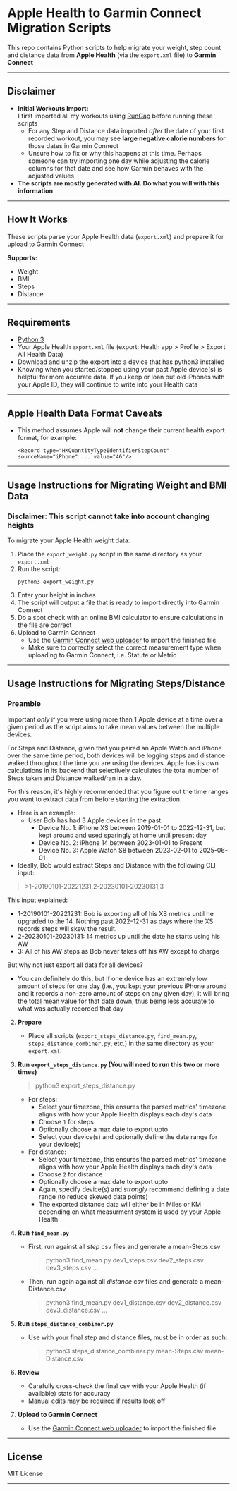 # Apple Health to Garmin Connect Migration Scripts

This repo contains Python scripts to help migrate your weight, step count and distance data from **Apple Health** (via the `export.xml` file) to **Garmin Connect**

---

## Disclaimer

- **Initial Workouts Import:**  
  I first imported all my workouts using [RunGap](https://www.rungap.com/) before running these scripts
    - For any Step and Distance data imported *after* the date of your first recorded workout, you may see **large negative calorie numbers** for those dates in Garmin Connect
    - Unsure how to fix or why this happens at this time. Perhaps someone can try importing one day while adjusting the calorie columns for that date and see how Garmin behaves with the adjusted values
- **The scripts are mostly generated with AI. Do what you will with this information**

---

## How It Works

These scripts parse your Apple Health data (`export.xml`) and prepare it for upload to Garmin Connect

**Supports:**
- Weight
- BMI
- Steps
- Distance

---

## Requirements

- [Python 3](https://www.python.org/)
- Your Apple Health `export.xml` file (export: Health app > Profile > Export All Health Data)
- Download and unzip the export into a device that has python3 installed
- Knowing when you started/stopped using your past Apple device(s) is helpful for more accurate data. If you keep or loan out old iPhones with your Apple ID, they will continue to write into your Health data

---

## Apple Health Data Format Caveats

- This method assumes Apple will **not** change their current health export format, for example:
    ```
    <Record type="HKQuantityTypeIdentifierStepCount" sourceName="iPhone" ... value="46"/>
    ```

---

## Usage Instructions for Migrating Weight and BMI Data
### **Disclaimer: This script cannot take into account changing heights**

To migrate your Apple Health weight data:

1. Place the `export_weight.py` script in the same directory as your `export.xml`
2. Run the script:
    ```
    python3 export_weight.py
    ```
3. Enter your height in inches
4. The script will output a file that is ready to import directly into Garmin Connect
5. Do a spot check with an online BMI calculator to ensure calculations in the file are correct
6. Upload to Garmin Connect
    - Use the [Garmin Connect web uploader](https://connect.garmin.com/modern/import-data) to import the finished file
    - Make sure to correctly select the correct measurement type when uploading to Garmin Connect, i.e. Statute or Metric

---

## Usage Instructions for Migrating Steps/Distance

### **Preamble**
Important _only_ if you were using more than 1 Apple device at a time over a given period as the script aims to take mean values between the multiple devices.

For Steps and Distance, given that you paired an Apple Watch and iPhone over the same time period, both devices will be logging steps and distance walked throughout the time you are using the devices. Apple has its own calculations in its backend that selectively calculates the total number of Steps taken and Distance walked/ran in a day.

For this reason, it's highly recommended that you figure out the time ranges you want to extract data from before starting the extraction.
- Here is an example:
  - User Bob has had 3 Apple devices in the past.
    - Device No. 1: iPhone XS between 2019-01-01 to 2022-12-31, but kept around and used sparingly at home until present day
    - Device No. 2: iPhone 14 between 2023-01-01 to Present
    - Device No. 3: Apple Watch S8 between 2023-02-01 to 2025-06-01
- Ideally, Bob would extract Steps and Distance with the following CLI input:
> \>1-20190101-20221231,2-20230101-20230131,3

This input explained:
- 1-20190101-20221231: Bob is exporting all of his XS metrics until he upgraded to the 14. Nothing past 2022-12-31 as days where the XS records steps will skew the result.
- 2-20230101-20230131: 14 metrics up until the date he starts using his AW
- 3: All of his AW steps as Bob never takes off his AW except to charge

But why not just export all data for all devices?
- You can definitely do this, but if one device has an extremely low amount of steps for one day (i.e., you kept your previous iPhone around and it records a non-zero amount of steps on any given day), it will bring the total mean value for that date down, thus being less accurate to what was actually recorded that day

2. **Prepare**
    - Place all scripts (`export_steps_distance.py`, `find_mean.py`, `steps_distance_combiner.py`, etc.) in the same directory as your `export.xml`.

3. **Run `export_steps_distance.py` (You will need to run this two or more times)**
    > python3 export_steps_distance.py
    - For steps:
        - Select your timezone, this ensures the parsed metrics' timezone aligns with how your Apple Health displays each day's data
        - Choose `1` for steps
        - Optionally choose a max date to export upto
        - Select your device(s) and optionally define the date range for your device(s)
    - For distance:
        - Select your timezone, this ensures the parsed metrics' timezone aligns with how your Apple Health displays each day's data
        - Choose `2` for distance
        - Optionally choose a max date to export upto
        - Again, specify device(s) and *strongly* recommend defining a date range (to reduce skewed data points)
        - The exported distance data will either be in Miles or KM depending on what measurment system is used by your Apple Health
     
5. **Run `find_mean.py`**
    - First, run against all *step* csv files and generate a mean-Steps.csv
      > python3 find_mean.py dev1_steps.csv dev2_steps.csv dev3_steps.csv ...
    - Then, run again against all *distance* csv files and generate a mean-Distance.csv
      > python3 find_mean.py dev1_distance.csv dev2_distance.csv dev3_distance.csv ...

6. **Run `steps_distance_combiner.py`**
    - Use with your final step and distance files, must be in order as such:
      > python3 steps_distance_combiner.py mean-Steps.csv mean-Distance.csv

7. **Review**
    - Carefully cross-check the final csv with your Apple Health (if available) stats for accuracy
    - Manual edits may be required if results look off

8. **Upload to Garmin Connect**
    - Use the [Garmin Connect web uploader](https://connect.garmin.com/modern/import-data) to import the finished file

---

## License

MIT License

---
